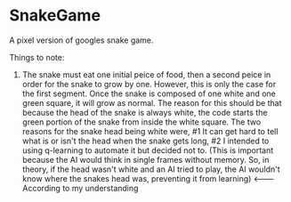 # SnakeGame
A pixel version of googles snake game. 

Things to note:
1. The snake must eat one initial peice of food, then a second peice in order for the snake to grow by one. However, this is only the case for the first segment. Once the snake is composed of one white and one green square, it will grow as normal. The reason for this should be that because the head of the snake is always white, the code starts the green portion of the snake from inside the white square. The two reasons for the snake head being white were, #1 It can get hard to tell what is or isn't the head when the snake gets long, #2 I intended to using q-learning to automate it but decided not to. (This is important because the AI would think in single frames without memory. So, in theory, if the head wasn't white and an AI tried to play, the AI wouldn't know where the snakes head was, preventing it from learning) <--- According to my understanding
